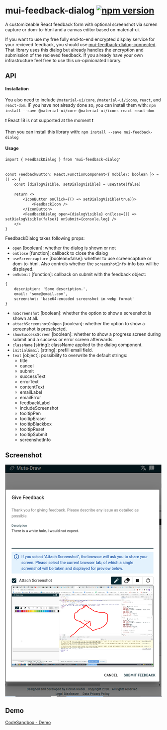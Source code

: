 # mui-feedback-dialog [![npm version](https://badge.fury.io/js/mui-feedback-dialog.svg)](https://badge.fury.io/js/mui-feedback-dialog)

A customizeable React feedback form with optional screenshot via screen capture or dom-to-html and a canvas editor based on material-ui.

If you want to use my free fully end-to-end encrypted display service for your recieved feedback, you should use [mui-feedback-dialog-connected](https://github.com/fochlac/mui-feedback-dialog-connected). That library uses this dialog but already handles the encryption and submission of the recieved feedback. If you already have your own infrastructure feel free to use this un-opinionated library.

## API

#### Installation

You also need to include `@material-ui/core`, `@material-ui/icons`, `react`, and `react-dom`. IF you have not already done so, you can install them with: 
`npm install --save @material-ui/core @material-ui/icons react react-dom`

❗ React 18 is not supported at the moment ❗

Then you can install this library with:
`npm install --save mui-feedback-dialog`

#### Usage
```
import { FeedbackDialog } from 'mui-feedback-dialog'


const FeedbackButton: React.FunctionComponent<{ mobile?: boolean }> = () => {
    const [dialogVisible, setDialogVisible] = useState(false)

    return <>
        <IconButton onClick={() => setDialogVisible(true)}>
            <FeedbackIcon />
        </IconButton>
        <FeedbackDialog open={dialogVisible} onClose={() => setDialogVisible(false)} onSubmit={console.log} />
    </>
}
```

FeedbackDialog takes following props: 
* `open` [boolean]: whether the dialog is shown or not
* `onClose` [function]: callback to close the dialog
* `useScreencapture` [boolean=false]: whether to use screencapture or dom-to-html. Also controls whether the `screenshotInfo`-info box will be displayed.
* `onSubmit` [function]: callback on submit with the feedback object:
```
{
    description: 'Some description.',
    email: 'some@email.com',
    screenshot: 'base64-encoded screenshot in webp format'
}
```
* `noScreenshot` [boolean]: whether the option to show a screenshot is shown at all.
* `attachScreenshotOnOpen` [boolean]: whether the option to show a screenshot is preselected.
* `showSuccessScreen` [boolean]: whether to show a progress screen during submit and a success or error screen afterwards.
* `className` [string]: className applied to the dialog component.
* `initialEmail` [string]: prefill email field.
* `text` [object]: possibility to overwrite the default strings:
    * title
    * cancel
    * submit
    * successText
    * errorText
    * contentText
    * emailLabel
    * emailError
    * feedbackLabel
    * includeScreenshot
    * tooltipPen
    * tooltipEraser
    * tooltipBlackbox
    * tooltipReset
    * tooltipSubmit
    * screenshotInfo 

## Screenshot
![SampleScreenshot](https://github.com/fochlac/mui-feedback-dialog/blob/master/feedback-dialog.jpg?raw=true)

## Demo
[CodeSandbox - Demo](https://codesandbox.io/s/feedback-dialog-fdp7b)
